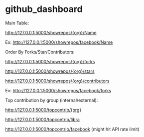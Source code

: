 # github_dashboard

Main Table:

http://127.0.0.1:5000/showrepos/{org}/Name

Ex: http://127.0.0.1:5000/showrepos/facebook/Name


Order By Forks/Star/Contributors:

http://127.0.0.1:5000/showrepos/{org}/forks

http://127.0.0.1:5000/showrepos/{org}/stars

http://127.0.0.1:5000/showrepos/{org}/contributors

Ex: http://127.0.0.1:5000/showrepos/facebook/forks


Top contribution by group (internal/external):

http://127.0.0.1:5000/topcontrib/{org}

http://127.0.0.1:5000/topcontrib/libra

http://127.0.0.1:5000/topcontrib/facebook (might hit API rate limit)
